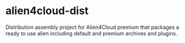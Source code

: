 # alien4cloud-dist
Distribution assembly project for Alien4Cloud premium that packages a ready to use alien including default and premium archives and plugins.
